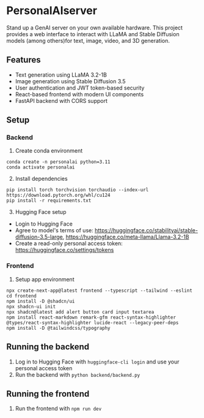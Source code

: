 # PersonalAIserver
Stand up a GenAI server on your own available hardware. This project provides a web interface to interact with LLaMA and Stable Diffusion models (among others)for text, image, video, and 3D generation.

## Features
- Text generation using LLaMA 3.2-1B
- Image generation using Stable Diffusion 3.5
- User authentication and JWT token-based security
- React-based frontend with modern UI components
- FastAPI backend with CORS support

## Setup

### Backend
1. Create conda environment
```
conda create -n personalai python=3.11
conda activate personalai
```
2. Install dependencies
```
pip install torch torchvision torchaudio --index-url https://download.pytorch.org/whl/cu124
pip install -r requirements.txt
```

3. Hugging Face setup
- Login to Hugging Face
- Agree to model's terms of use: https://huggingface.co/stabilityai/stable-diffusion-3.5-large, https://huggingface.co/meta-llama/Llama-3.2-1B
- Create a read-only personal access token: https://huggingface.co/settings/tokens

### Frontend
1. Setup app environment
```
npx create-next-app@latest frontend --typescript --tailwind --eslint
cd frontend
npm install -D @shadcn/ui
npx shadcn-ui init
npx shadcn@latest add alert button card input textarea
npm install react-markdown remark-gfm react-syntax-highlighter @types/react-syntax-highlighter lucide-react --legacy-peer-deps
npm install -D @tailwindcss/typography
```

## Running the backend
1. Log in to Hugging Face with `huggingface-cli login` and use your personal access token
2. Run the backend with `python backend/backend.py`

## Running the frontend
1. Run the frontend with `npm run dev`


